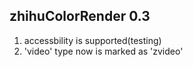 zhihuColorRender 0.3
---------------------
1. accessbility is supported(testing)
2. 'video' type now is marked as 'zvideo'